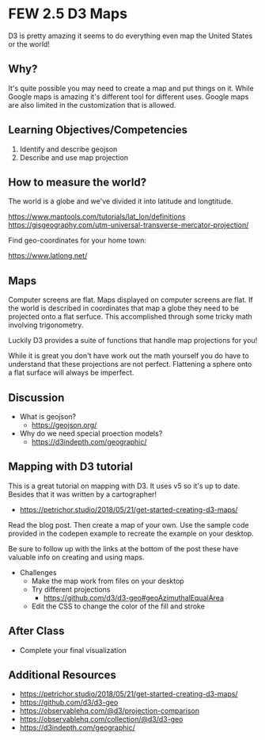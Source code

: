 # FEW 2.5 D3 Maps

D3 is pretty amazing it seems to do everything even map the United States or the world! 

## Why? 

It's quite possible you may need to create a map and put things on it. While Google maps is amazing it's different tool for different uses. Google maps are also limited in the customization that is allowed. 

## Learning Objectives/Competencies

1. Identify and describe geojson
1. Describe and use map projection

## How to measure the world? 

The world is a globe and we've divided it into latitude and longtitude. 

https://www.maptools.com/tutorials/lat_lon/definitions
https://gisgeography.com/utm-universal-transverse-mercator-projection/

Find geo-coordinates for your home town: 

https://www.latlong.net/

## Maps 

Computer screens are flat. Maps displayed on computer screens are flat. If the world is described in coordinates that map a globe they need to be projected onto a flat serfuce. This accomplished through some tricky math involving trigonometry. 

Luckily D3 provides a suite of functions that handle map projections for you! 

While it is great you don't have work out the math yourself you do have to understand that these projections are not perfect. Flattening a sphere onto a flat surface will always be imperfect. 

## Discussion

- What is geojson?
	- https://geojson.org/
- Why do we need special proection models?
	- https://d3indepth.com/geographic/

## Mapping with D3 tutorial

This is a great tutorial on mapping with D3. It uses v5 so it's up to date. Besides that it was written by a cartographer! 

- https://petrichor.studio/2018/05/21/get-started-creating-d3-maps/

Read the blog post. Then create a map of your own. Use the sample code provided in the codepen example to recreate the example on your desktop. 

Be sure to follow up with the links at the bottom of the post these have valuable info on creating and using maps. 

- Challenges
	- Make the map work from files on your desktop
	- Try different projections
		- https://github.com/d3/d3-geo#geoAzimuthalEqualArea
	- Edit the CSS to change the color of the fill and stroke

## After Class

- Complete your final visualization

## Additional Resources

- https://petrichor.studio/2018/05/21/get-started-creating-d3-maps/
- https://github.com/d3/d3-geo
- https://observablehq.com/@d3/projection-comparison
- https://observablehq.com/collection/@d3/d3-geo
- https://d3indepth.com/geographic/

